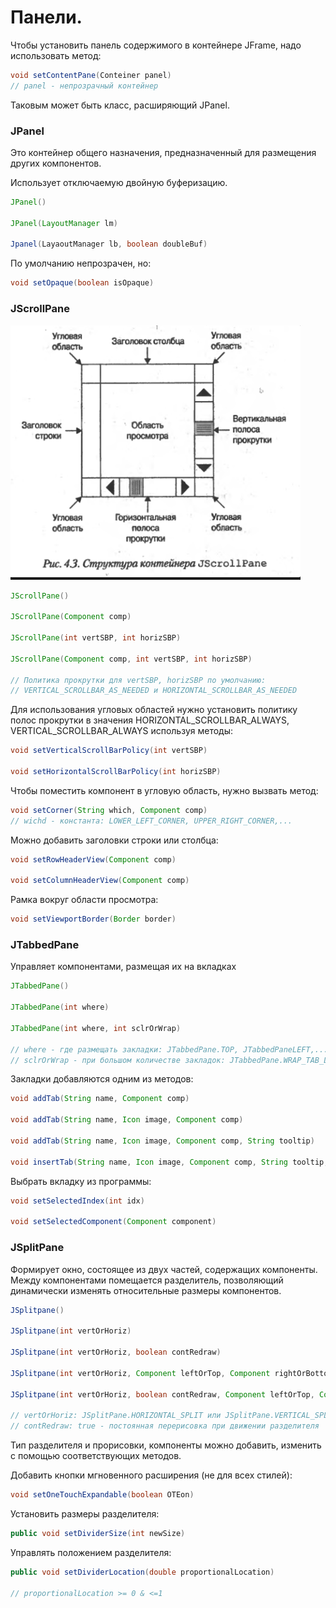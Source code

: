 # Панели.

Чтобы установить панель содержимого в контейнере JFrame, надо использовать метод:

```java
void setContentPane(Conteiner panel)
// panel - непрозрачный контейнер
```

Таковым может быть класс, расширяющий JPanel.

### JPanel

Это контейнер общего назначения, предназначенный для размещения других компонентов.

Использует отключаемую двойную буферизацию.

```java
JPanel()

JPanel(LayoutManager lm)

Jpanel(LayaoutManager lb, boolean doubleBuf)
```

По умолчанию непрозрачен, но:

```java
void setOpaque(boolean isOpaque)
```

### JScrollPane

![scr4](./images/scr4.png)

```java
JScrollPane()

JScrollPane(Component comp)

JScrollPane(int vertSBP, int horizSBP)

JScrollPane(Component comp, int vertSBP, int horizSBP)

// Политика прокрутки для vertSBP, horizSBP по умолчанию:
// VERTICAL_SCROLLBAR_AS_NEEDED и HORIZONTAL_SCROLLBAR_AS_NEEDED
```

Для использования угловых областей нужно установить политику полос прокрутки в значения HORIZONTAL_SCROLLBAR_ALWAYS, VERTICAL_SCROLLBAR_ALWAYS используя методы:

```java
void setVerticalScrollBarPolicy(int vertSBP)

void setHorizontalScrollBarPolicy(int horizSBP)
```

Чтобы поместить компонент в угловую область, нужно вызвать метод:

```java
void setCorner(String which, Component comp)
// wichd - константа: LOWER_LEFT_CORNER, UPPER_RIGHT_CORNER,...
```

Можно добавить заголовки строки или столбца:

```java
void setRowHeaderView(Component comp)

void setColumnHeaderView(Component comp)
```

Рамка вокруг области просмотра:

```java
void setViewportBorder(Border border)
```

### JTabbedPane

Управляет компонентами, размещая их на вкладках

```java
JTabbedPane()

JTabbedPane(int where)

JTabbedPane(int where, int sclrOrWrap)

// where - где размещать закладки: JTabbedPane.TOP, JTabbedPaneLEFT,...
// sclrOrWrap - при большом количестве закладок: JTabbedPane.WRAP_TAB_LAYOUT или JTabbedBane.SCROLL_TAB_LAYAOUT
```

Закладки добавляются одним из методов:

```java
void addTab(String name, Component comp)

void addTab(String name, Icon image, Component comp)

void addTab(String name, Icon image, Component comp, String tooltip)

void insertTab(String name, Icon image, Component comp, String tooltip, int idx)

```

Выбрать вкладку из программы:

```java
void setSelectedIndex(int idx)

void setSelectedComponent(Component component)
```

### JSplitPane

Формирует окно, состоящее из двух частей, содержащих компоненты. Между компонентами помещается разделитель, позволяющий динамически изменять относительные размеры компонентов.

```java
JSplitpane()

JSplitpane(int vertOrHoriz)

JSplitpane(int vertOrHoriz, boolean contRedraw)

JSplitpane(int vertOrHoriz, Component leftOrTop, Component rightOrBottom)

JSplitpane(int vertOrHoriz, boolean contRedraw, Component leftOrTop, Component rightOrBottom)

// vertOrHoriz: JSplitPane.HORIZONTAL_SPLIT или JSplitPane.VERTICAL_SPLIT
// contRedraw: true - постоянная перерисовка при движении разделителя
```

Тип разделителя и прорисовки, компоненты можно добавить, изменить с помощью соответствующих методов.

Добавить кнопки мгновенного расширения (не для всех стилей):

```java
void setOneTouchExpandable(boolean OTEon)
```

Установить размеры разделителя:

```java
public void setDividerSize(int newSize)
```

Управлять положением разделителя:

```java
public void setDividerLocation(double proportionalLocation)

// proportionalLocation >= 0 & <=1
```